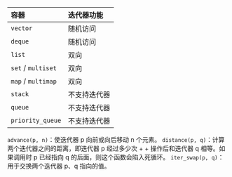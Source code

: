 
| 容器               | 迭代器功能   |
| :----------------- | :----------- |
| `vector`           | 随机访问     |
| `deque`            | 随机访问     |
| `list`             | 双向         |
| `set` / `multiset` | 双向         |
| `map` / `multimap` | 双向         |
| `stack`            | 不支持迭代器 |
| `queue`            | 不支持迭代器 |
| `priority_queue`   | 不支持迭代器 |

`advance(p, n)`：使迭代器 p 向前或向后移动 n 个元素。
`distance(p, q)`：计算两个迭代器之间的距离，即迭代器 p 经过多少次 + + 操作后和迭代器 q 相等。如果调用时 p 已经指向 q 的后面，则这个函数会陷入死循环。
`iter_swap(p, q)`：用于交换两个迭代器 p、q 指向的值。
